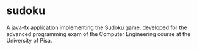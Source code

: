 # sudoku
A java-fx application implementing the Sudoku game, developed for the advanced programming exam of the Computer Engineering course at the University of Pisa.
